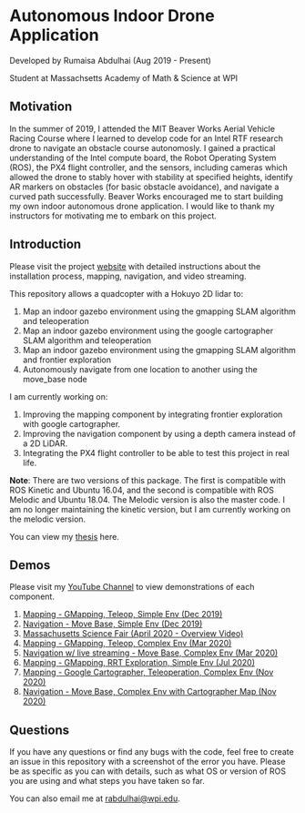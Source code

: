 # Autonomous Indoor Drone Application

Developed by Rumaisa Abdulhai (Aug 2019 - Present)

Student at Massachsetts Academy of Math & Science at WPI

## Motivation

In the summer of 2019, I attended the MIT Beaver Works Aerial Vehicle Racing Course where I learned to develop code for an Intel RTF research drone to navigate an obstacle course autonomosly. I gained a practical understanding of the Intel compute board, the Robot Operating System (ROS), the PX4 flight controller, and the sensors, including cameras which allowed the drone to stably hover with stability at specified heights, identify AR markers on obstacles (for basic obstacle avoidance), and navigate a curved path successfully. Beaver Works encouraged me to start building my own indoor autonomous drone application. I would like to thank my instructors for motivating me to embark on this project.

## Introduction

Please visit the project [website](https://rumaisaabdulhai.github.io/quad_sim/) with detailed instructions about the installation process, mapping, navigation, and video streaming.

This repository allows a quadcopter with a Hokuyo 2D lidar to:

1) Map an indoor gazebo environment using the gmapping SLAM algorithm and teleoperation
2) Map an indoor gazebo environment using the google cartographer SLAM algorithm and teleoperation
4) Map an indoor gazebo environment using the gmapping SLAM algorithm and frontier exploration
3) Autonomously navigate from one location to another using the move_base node

I am currently working on:

1) Improving the mapping component by integrating frontier exploration with google cartographer.
2) Improving the navigation component by using a depth camera instead of a 2D LiDAR.
3) Integrating the PX4 flight controller to be able to test this project in real life.

**Note**: There are two versions of this package. The first is compatible with ROS Kinetic and Ubuntu 16.04, and the second is compatible with ROS Melodic and Ubuntu 18.04. The Melodic version is also the master code. I am no longer maintaining the kinetic version, but I am currently working on the melodic version.

You can view my [thesis](http://users.wpi.edu/~rabdulhai/docs/Thesis.pdf) here.

## Demos

Please visit my [YouTube Channel](https://www.youtube.com/channel/UCfvje9FSd2gTdbsGxQ2Hmqg) to view demonstrations of each component.

1. [Mapping - GMapping, Teleop, Simple Env (Dec 2019)](https://youtu.be/1V5ocwOdLMg)
2. [Navigation - Move Base, Simple Env (Dec 2019)](https://youtu.be/QdkYYYw5Tec)
3. [Massachusetts Science Fair (April 2020 - Overview Video)]()
4. [Mapping - GMapping, Teleop, Complex Env (Mar 2020)](https://youtu.be/-c8N1ncmt2Q)
5. [Navigation w/ live streaming - Move Base, Complex Env (Mar 2020)](https://youtu.be/JbNfKr267cY)
6. [Mapping - GMapping, RRT Exploration, Simple Env (Jul 2020)](https://youtu.be/SNdfzReCWJQ)
7. [Mapping - Google Cartographer, Teleoperation, Complex Env (Nov 2020)](https://youtu.be/KcQ23XDVEuY)
8. [Navigation - Move Base, Complex Env with Cartographer Map (Nov 2020)](https://youtu.be/saH9n_xpQXI)

## Questions

If you have any questions or find any bugs with the code, feel free to create an issue in this repository with a screenshot of the error you have. Please be as specific as you can with details, such as what OS or version of ROS you are using and what steps you have taken so far.

You can also email me at [rabdulhai@wpi.edu](mailto:rabdulhai@wpi.edu).
